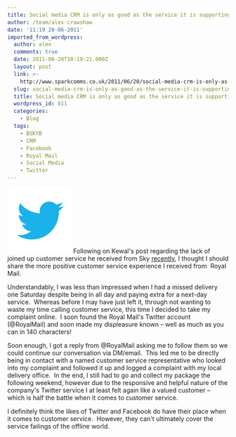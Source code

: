```yaml
---
title: Social media CRM is only as good as the service it is supporting
author: /team/alex-crawshaw
date: '11:19 20-06-2011'
imported_from_wordpress:
  author: alex
  comments: true
  date: 2011-06-20T10:19:21.000Z
  layout: post
  link: >-
    http://www.sparkcomms.co.uk/2011/06/20/social-media-crm-is-only-as-good-as-the-service-it-is-supporting/
  slug: social-media-crm-is-only-as-good-as-the-service-it-is-supporting
  title: Social media CRM is only as good as the service it is supporting
  wordpress_id: 811
  categories:
    - Blog
  tags:
    - BSKYB
    - CRM
    - Facebook
    - Royal Mail
    - Social Media
    - Twitter
---
```


![Twitter](Twitter-150x150.png)Following on Kewal's post regarding the lack of joined up customer service he received from Sky [recently](http://www.sparkcomms.co.uk/index.php/2011/06/if-you-are-to-engage-engage-meaningfully/), I thought I should share the more positive customer service experience I received from  Royal Mail.

Understandably, I was less than impressed when I had a missed delivery one Saturday despite being in all day and paying extra for a next-day service.  Whereas before I may have just left it, through not wanting to waste my time calling customer service, this time I decided to take my complaint online.  I soon found the Royal Mail's Twitter account (@RoyalMail) and soon made my displeasure known – well as much as you can in 140 characters!

Soon enough, I got a reply from @RoyalMail asking me to follow them so we could continue our conversation via DM/email.  This led me to be directly being in contact with a named customer service representative who looked into my complaint and followed it up and logged a complaint with my local delivery office.  In the end, I still had to go and collect my package the following weekend, however due to the responsive and helpful nature of the company's Twitter service I at least felt again like a valued customer – which is half the battle when it comes to customer service.

I definitely think the likes of Twitter and Facebook do have their place when it comes to customer service.  However, they can't ultimately cover the service failings of the offline world.
